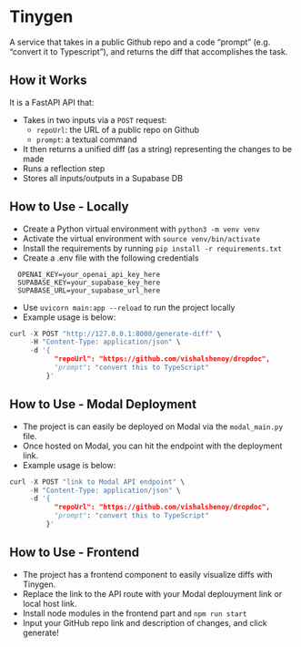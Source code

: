 # Tinygen

A service that takes in a public Github repo and a code “prompt” (e.g. “convert it to Typescript”), and returns the diff that accomplishes the task.

## How it Works

It is a FastAPI API that:

- Takes in two inputs via a `POST` request:
  - `repoUrl`: the URL of a public repo on Github
  - `prompt`: a textual command
- It then returns a unified diff (as a string) representing the changes to be made
- Runs a reflection step
- Stores all inputs/outputs in a Supabase DB

## How to Use - Locally

- Create a Python virtual environment with `python3 -m venv venv`
- Activate the virtual environment with `source venv/bin/activate`
- Install the requirements by running `pip install -r requirements.txt`
- Create a .env file with the following credentials

```env
  OPENAI_KEY=your_openai_api_key_here
  SUPABASE_KEY=your_supabase_key_here
  SUPABASE_URL=your_supabase_url_here
```

- Use `uvicorn main:app --reload` to run the project locally
- Example usage is below:

```python
curl -X POST "http://127.0.0.1:8000/generate-diff" \
     -H "Content-Type: application/json" \
     -d '{
           "repoUrl": "https://github.com/vishalshenoy/dropdoc",
           "prompt": "convert this to TypeScript"
         }'
```

## How to Use - Modal Deployment

- The project is can easily be deployed on Modal via the `modal_main.py` file.
- Once hosted on Modal, you can hit the endpoint with the deployment link.
- Example usage is below:

```python
curl -X POST "link to Modal API endpoint" \
     -H "Content-Type: application/json" \
     -d '{
           "repoUrl": "https://github.com/vishalshenoy/dropdoc",
           "prompt": "convert this to TypeScript"
         }'
```

## How to Use - Frontend

- The project has a frontend component to easily visualize diffs with Tinygen.
- Replace the link to the API route with your Modal deplouyment link or local host link.
- Install node modules in the frontend part and `npm run start`
- Input your GitHub repo link and description of changes, and click generate!
